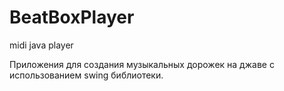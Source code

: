 BeatBoxPlayer
=============

midi java player

Приложения для создания музыкальных дорожек на джаве с использованием swing библиотеки. 
